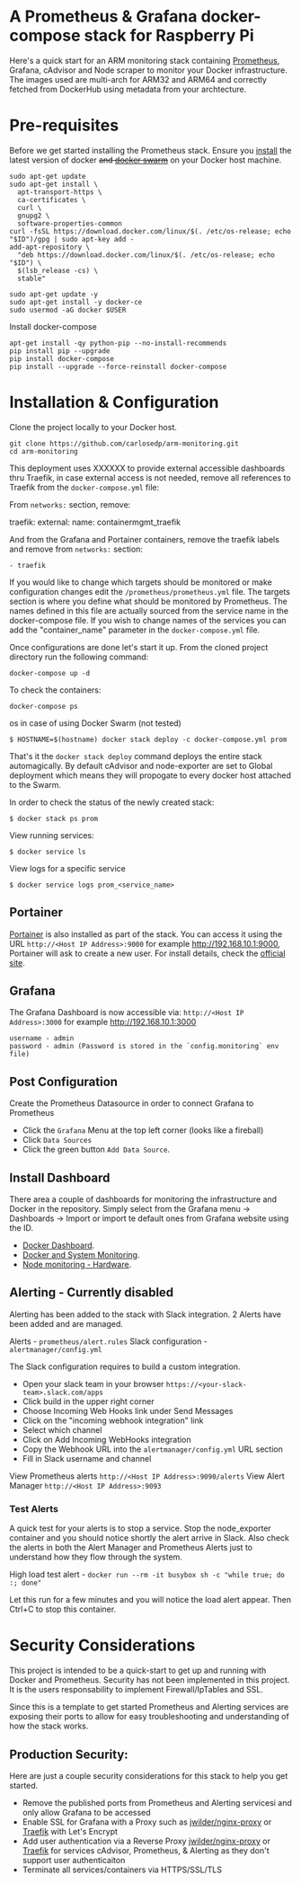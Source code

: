 # A Prometheus & Grafana docker-compose stack for Raspberry Pi

Here's a quick start for an ARM monitoring stack containing [Prometheus](http://prometheus.io/), Grafana, cAdvisor and Node scraper to monitor your Docker infrastructure. The images used are multi-arch for ARM32 and ARM64 and correctly fetched from DockerHub using metadata from your archtecture. 

# Pre-requisites
Before we get started installing the Prometheus stack. Ensure you [install](https://docs.docker.com/install/#server) the latest version of docker ~~and [docker swarm](https://docs.docker.com/engine/swarm/swarm-tutorial/)~~ on your Docker host machine.

    sudo apt-get update
    sudo apt-get install \
      apt-transport-https \
      ca-certificates \
      curl \
      gnupg2 \
      software-properties-common
    curl -fsSL https://download.docker.com/linux/$(. /etc/os-release; echo "$ID")/gpg | sudo apt-key add -
    add-apt-repository \
      "deb https://download.docker.com/linux/$(. /etc/os-release; echo "$ID") \
      $(lsb_release -cs) \
      stable"

    sudo apt-get update -y
    sudo apt-get install -y docker-ce
    sudo usermod -aG docker $USER

Install docker-compose

    apt-get install -qy python-pip --no-install-recommends
    pip install pip --upgrade
    pip install docker-compose
    pip install --upgrade --force-reinstall docker-compose

# Installation & Configuration
Clone the project locally to your Docker host. 

    git clone https://github.com/carlosedp/arm-monitoring.git
    cd arm-monitoring

This deployment uses XXXXXX to provide external accessible dashboards thru Traefik, in case external access is not needed, remove all references to Traefik from the `docker-compose.yml` file:

From `networks:` section, remove:

  traefik:
    external:
      name: containermgmt_traefik
 
And from the Grafana and Portainer containers, remove the traefik labels and remove from `networks:` section:

    - traefik

If you would like to change which targets should be monitored or make configuration changes edit the `/prometheus/prometheus.yml` file. The targets section is where you define what should be monitored by Prometheus. The names defined in this file are actually sourced from the service name in the docker-compose file. If you wish to change names of the services you can add the "container_name" parameter in the `docker-compose.yml` file.

Once configurations are done let's start it up. From the cloned project directory run the following command:

    docker-compose up -d

To check the containers:

    docker-compose ps

os in case of using Docker Swarm (not tested)

    $ HOSTNAME=$(hostname) docker stack deploy -c docker-compose.yml prom

That's it the `docker stack deploy` command deploys the entire stack automagically. By default cAdvisor and node-exporter are set to Global deployment which means they will propogate to every docker host attached to the Swarm.

In order to check the status of the newly created stack:

    $ docker stack ps prom

View running services:

    $ docker service ls

View logs for a specific service

    $ docker service logs prom_<service_name>

## Portainer

[Portainer](https://portainer.io/) is also installed as part of the stack. You can access it using the URL `http://<Host IP Address>:9000` for example http://192.168.10.1:9000, Portainer will ask to create a new user. For install details, check the [official site](https://portainer.io/install.html).


## Grafana

The Grafana Dashboard is now accessible via: `http://<Host IP Address>:3000` for example http://192.168.10.1:3000

    username - admin
    password - admin (Password is stored in the `config.monitoring` env file)

## Post Configuration
Create the Prometheus Datasource in order to connect Grafana to Prometheus 
* Click the `Grafana` Menu at the top left corner (looks like a fireball)
* Click `Data Sources`
* Click the green button `Add Data Source`.

## Install Dashboard
There area a couple of dashboards for monitoring the infrastructure and Docker in the repository. Simply select from the Grafana menu -> Dashboards -> Import or import te default ones from Grafana website using the ID.

* [Docker Dashboard](https://grafana.net/dashboards/179).
* [Docker and System Monitoring](https://grafana.net/dashboards/893).
* [Node monitoring - Hardware](https://grafana.net/dashboards/1860).

## Alerting - Currently disabled
Alerting has been added to the stack with Slack integration. 2 Alerts have been added and are managed.

Alerts              - `prometheus/alert.rules`
Slack configuration - `alertmanager/config.yml`

The Slack configuration requires to build a custom integration.
* Open your slack team in your browser `https://<your-slack-team>.slack.com/apps`
* Click build in the upper right corner
* Choose Incoming Web Hooks link under Send Messages
* Click on the "incoming webhook integration" link
* Select which channel
* Click on Add Incoming WebHooks integration
* Copy the Webhook URL into the `alertmanager/config.yml` URL section
* Fill in Slack username and channel

View Prometheus alerts `http://<Host IP Address>:9090/alerts`
View Alert Manager `http://<Host IP Address>:9093`

### Test Alerts
A quick test for your alerts is to stop a service. Stop the node_exporter container and you should notice shortly the alert arrive in Slack. Also check the alerts in both the Alert Manager and Prometheus Alerts just to understand how they flow through the system.

High load test alert - `docker run --rm -it busybox sh -c "while true; do :; done"`

Let this run for a few minutes and you will notice the load alert appear. Then Ctrl+C to stop this container.

# Security Considerations
This project is intended to be a quick-start to get up and running with Docker and Prometheus. Security has not been implemented in this project. It is the users responsability to implement Firewall/IpTables and SSL.

Since this is a template to get started Prometheus and Alerting services are exposing their ports to allow for easy troubleshooting and understanding of how the stack works.

## Production Security:
Here are just a couple security considerations for this stack to help you get started.
* Remove the published ports from Prometheus and Alerting servicesi and only allow Grafana to be accessed
* Enable SSL for Grafana with a Proxy such as [jwilder/nginx-proxy](https://hub.docker.com/r/jwilder/nginx-proxy/) or [Traefik](https://traefik.io/) with Let's Encrypt
* Add user authentication via a Reverse Proxy [jwilder/nginx-proxy](https://hub.docker.com/r/jwilder/nginx-proxy/) or [Traefik](https://traefik.io/) for services cAdvisor, Prometheus, & Alerting as they don't support user authenticaiton
* Terminate all services/containers via HTTPS/SSL/TLS
